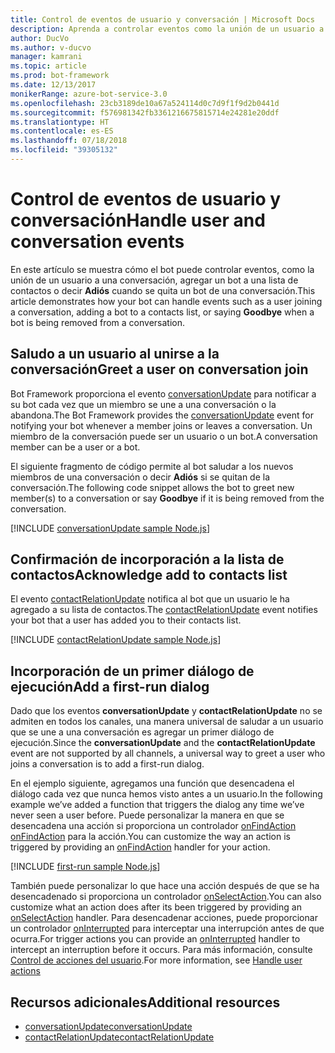 ```yaml
---
title: Control de eventos de usuario y conversación | Microsoft Docs
description: Aprenda a controlar eventos como la unión de un usuario a una conversación mediante el SDK de Bot Builder para Node.js.
author: DucVo
ms.author: v-ducvo
manager: kamrani
ms.topic: article
ms.prod: bot-framework
ms.date: 12/13/2017
monikerRange: azure-bot-service-3.0
ms.openlocfilehash: 23cb3189de10a67a524114d0c7d9f1f9d2b0441d
ms.sourcegitcommit: f576981342fb3361216675815714e24281e20ddf
ms.translationtype: HT
ms.contentlocale: es-ES
ms.lasthandoff: 07/18/2018
ms.locfileid: "39305132"
---
```

# <a name="handle-user-and-conversation-events"></a><span data-ttu-id="8d551-103">Control de eventos de usuario y conversación</span><span class="sxs-lookup"><span data-stu-id="8d551-103">Handle user and conversation events</span></span>

<span data-ttu-id="8d551-104">En este artículo se muestra cómo el bot puede controlar eventos, como la unión de un usuario a una conversación, agregar un bot a una lista de contactos o decir **Adiós** cuando se quita un bot de una conversación.</span><span class="sxs-lookup"><span data-stu-id="8d551-104">This article demonstrates how your bot can handle events such as a user joining a conversation, adding a bot to a contacts list, or saying **Goodbye** when a bot is being removed from a conversation.</span></span>


## <a name="greet-a-user-on-conversation-join"></a><span data-ttu-id="8d551-105">Saludo a un usuario al unirse a la conversación</span><span class="sxs-lookup"><span data-stu-id="8d551-105">Greet a user on conversation join</span></span>
<span data-ttu-id="8d551-106">Bot Framework proporciona el evento [conversationUpdate][conversationUpdate] para notificar a su bot cada vez que un miembro se une a una conversación o la abandona.</span><span class="sxs-lookup"><span data-stu-id="8d551-106">The Bot Framework provides the [conversationUpdate][conversationUpdate] event for notifying your bot whenever a member joins or leaves a conversation.</span></span> <span data-ttu-id="8d551-107">Un miembro de la conversación puede ser un usuario o un bot.</span><span class="sxs-lookup"><span data-stu-id="8d551-107">A conversation member can be a user or a bot.</span></span>

<span data-ttu-id="8d551-108">El siguiente fragmento de código permite al bot saludar a los nuevos miembros de una conversación o decir **Adiós** si se quitan de la conversación.</span><span class="sxs-lookup"><span data-stu-id="8d551-108">The following code snippet allows the bot to greet new member(s) to a conversation or say **Goodbye** if it is being removed from the conversation.</span></span>

[!INCLUDE [conversationUpdate sample Node.js](../includes/snippet-code-node-conversationupdate-1.md)]

## <a name="acknowledge-add-to-contacts-list"></a><span data-ttu-id="8d551-109">Confirmación de incorporación a la lista de contactos</span><span class="sxs-lookup"><span data-stu-id="8d551-109">Acknowledge add to contacts list</span></span>

<span data-ttu-id="8d551-110">El evento [contactRelationUpdate][contactRelationUpdate] notifica al bot que un usuario le ha agregado a su lista de contactos.</span><span class="sxs-lookup"><span data-stu-id="8d551-110">The [contactRelationUpdate][contactRelationUpdate] event notifies your bot that a user has added you to their contacts list.</span></span>

[!INCLUDE [contactRelationUpdate sample Node.js](../includes/snippet-code-node-contactrelationupdate-1.md)]

## <a name="add-a-first-run-dialog"></a><span data-ttu-id="8d551-111">Incorporación de un primer diálogo de ejecución</span><span class="sxs-lookup"><span data-stu-id="8d551-111">Add a first-run dialog</span></span>

<span data-ttu-id="8d551-112">Dado que los eventos **conversationUpdate** y **contactRelationUpdate** no se admiten en todos los canales, una manera universal de saludar a un usuario que se une a una conversación es agregar un primer diálogo de ejecución.</span><span class="sxs-lookup"><span data-stu-id="8d551-112">Since the **conversationUpdate** and the **contactRelationUpdate** event are not supported by all channels, a universal way to greet a user who joins a conversation is to add a first-run dialog.</span></span>

<span data-ttu-id="8d551-113">En el ejemplo siguiente, agregamos una función que desencadena el diálogo cada vez que nunca hemos visto antes a un usuario.</span><span class="sxs-lookup"><span data-stu-id="8d551-113">In the following example we’ve added a function that triggers the dialog any time we’ve never seen a user before.</span></span> <span data-ttu-id="8d551-114">Puede personalizar la manera en que se desencadena una acción si proporciona un controlador [onFindAction] [onFindAction] para la acción.</span><span class="sxs-lookup"><span data-stu-id="8d551-114">You can customize the way an action is triggered by providing an [onFindAction][onFindAction] handler for your action.</span></span> 

[!INCLUDE [first-run sample Node.js](../includes/snippet-code-node-first-run-dialog-1.md)]

<span data-ttu-id="8d551-115">También puede personalizar lo que hace una acción después de que se ha desencadenado si proporciona un controlador [onSelectAction][onSelectAction].</span><span class="sxs-lookup"><span data-stu-id="8d551-115">You can also customize what an action does after its been triggered by providing an [onSelectAction][onSelectAction] handler.</span></span> <span data-ttu-id="8d551-116">Para desencadenar acciones, puede proporcionar un controlador [onInterrupted][onInterrupted] para interceptar una interrupción antes de que ocurra.</span><span class="sxs-lookup"><span data-stu-id="8d551-116">For trigger actions you can provide an [onInterrupted][onInterrupted] handler to intercept an interruption before it occurs.</span></span> <span data-ttu-id="8d551-117">Para más información, consulte [Control de acciones del usuario](bot-builder-nodejs-dialog-actions.md).</span><span class="sxs-lookup"><span data-stu-id="8d551-117">For more information, see [Handle user actions](bot-builder-nodejs-dialog-actions.md)</span></span>

## <a name="additional-resources"></a><span data-ttu-id="8d551-118">Recursos adicionales</span><span class="sxs-lookup"><span data-stu-id="8d551-118">Additional resources</span></span>

* <span data-ttu-id="8d551-119">[conversationUpdate][conversationUpdate]</span><span class="sxs-lookup"><span data-stu-id="8d551-119">[conversationUpdate][conversationUpdate]</span></span>
* <span data-ttu-id="8d551-120">[contactRelationUpdate][contactRelationUpdate]</span><span class="sxs-lookup"><span data-stu-id="8d551-120">[contactRelationUpdate][contactRelationUpdate]</span></span>

[conversationUpdate]: https://docs.botframework.com/en-us/node/builder/chat-reference/interfaces/_botbuilder_d_.iconversationupdate.html
[contactRelationUpdate]: https://docs.botframework.com/en-us/node/builder/chat-reference/interfaces/_botbuilder_d_.icontactrelationupdate.html

[onFindAction]: https://docs.botframework.com/en-us/node/builder/chat-reference/interfaces/_botbuilder_d_.itriggeractionoptions#onfindaction
[onSelectAction]: https://docs.botframework.com/en-us/node/builder/chat-reference/interfaces/_botbuilder_d_.itriggeractionoptions#onselectaction
[onInterrupted]: https://docs.botframework.com/en-us/node/builder/chat-reference/interfaces/_botbuilder_d_.itriggeractionoptions#oninterrupted

[SendTyping]: https://docs.botframework.com/en-us/node/builder/chat-reference/classes/_botbuilder_d_.session#sendtyping
[IMessage]: http://docs.botframework.com/en-us/node/builder/chat-reference/interfaces/_botbuilder_d_.imessage
[ChatConnector]: https://docs.botframework.com/en-us/node/builder/chat-reference/classes/_botbuilder_d_.chatconnector.html
[session_userData]: https://docs.botframework.com/en-us/node/builder/chat-reference/classes/_botbuilder_d_.session.html#userdata
